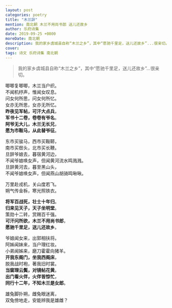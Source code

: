```yaml
---
layout: post
categories: poetry
title: "木兰辞"
mention: 南北朝 木兰不用尚书郎 送儿还故乡
author: 乐府诗集
date: 2019-09-25 +0800
moreDate: 南北朝
description: 我的家乡虞城县自称“木兰之乡”，其中“愿驰千里足，送儿还故乡”...很亲切。
cover: 
tags: 诗文 乐府诗集 南北朝
---
```


> 我的家乡虞城县自称“木兰之乡”，其中“愿驰千里足，送儿还故乡”...很亲切。

唧唧复唧唧，木兰当户织。  
不闻机杼声，惟闻女叹息。  
问女何所思，问女何所忆。  
女亦无所思，女亦无所忆。  
**昨夜见军帖，可汗大点兵**，  
**军书十二卷，卷卷有爷名**。  
**阿爷无大儿，木兰无长兄**，  
**愿为市鞍马，从此替爷征**。

东市买骏马，西市买鞍鞯，  
南市买辔头，北市买长鞭。  
旦辞爷娘去，暮宿黄河边，  
不闻爷娘唤女声，但闻黄河流水鸣溅溅。  
旦辞黄河去，暮至黑山头，  
不闻爷娘唤女声，但闻燕山胡骑鸣啾啾。

万里赴戎机，关山度若飞。  
朔气传金柝，寒光照铁衣。

**将军百战死，壮士十年归**。  
**归来见天子，天子坐明堂**。  
策勋十二转，赏赐百千强。  
**可汗问所欲，木兰不用尚书郎**，  
**愿驰千里足，送儿还故乡**。

爷娘闻女来，出郭相扶将。  
阿姊闻妹来，当户理红妆。  
小弟闻姊来，磨刀霍霍向猪羊。  
**开我东阁门，坐我西阁床**，  
脱我战时袍，著我旧时裳。  
**当窗理云鬓，对镜帖花黄**。  
**出门看火伴，火伴皆惊忙**，  
**同行十二年，不知木兰是女郎**。

雄兔脚扑朔，雌兔眼迷离，  
双兔傍地走，安能辨我是雄雌？
